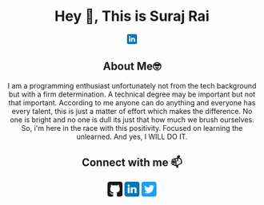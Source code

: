 <h1 align='center'>Hey 👋, This is Suraj Rai</h1>
<p align = 'center'> 
 <a href = https://www.linkedin.com/in/sr3688 target='blank'><img src=https://github.com/edent/SuperTinyIcons/blob/master/images/svg/linkedin.svg height='20' weight='20'></a>
<h2 align='center'>About Me🤓</h2>
<p align='center'>I am a programming enthusiast unfortunately not from the tech background but with a firm determination. A technical degree may be important but not that important. According to me anyone can do anything and everyone has every talent, this is just a matter of effort which makes the difference. No one is bright and no one is dull its just that how much we brush ourselves. So, i'm here in the race with this positivity. Focused on learning the unlearned. And yes, I WILL DO IT.</p><h2 align='center'>Connect with me  📫 </h2>
<p align = 'center'> 
 <a href = https://github.com/sr3688 target='blank'> <img src=https://github.com/edent/SuperTinyIcons/blob/master/images/svg/github.svg height='30' weight='30'/></a>
<a href = https://www.linkedin.com/in/sr3688 target='blank'> <img src=https://github.com/edent/SuperTinyIcons/blob/master/images/svg/linkedin.svg height='30' weight='30'/></a> 
<a href = https://twitter.com/surajrai_z target='blank'> <img src=https://github.com/edent/SuperTinyIcons/blob/master/images/svg/twitter.svg height='30' weight='30'/></a>
